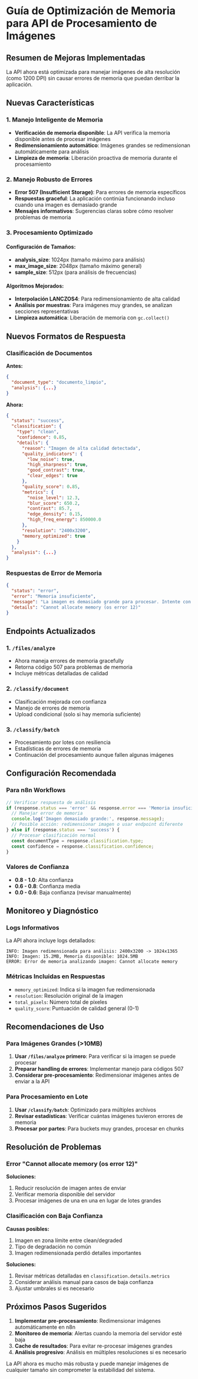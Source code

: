 # Guía de Optimización de Memoria para API de Procesamiento de Imágenes

## Resumen de Mejoras Implementadas

La API ahora está optimizada para manejar imágenes de alta resolución (como 1200 DPI) sin causar errores de memoria que puedan derribar la aplicación.

## Nuevas Características

### 1. Manejo Inteligente de Memoria

- **Verificación de memoria disponible**: La API verifica la memoria disponible antes de procesar imágenes
- **Redimensionamiento automático**: Imágenes grandes se redimensionan automáticamente para análisis
- **Limpieza de memoria**: Liberación proactiva de memoria durante el procesamiento

### 2. Manejo Robusto de Errores

- **Error 507 (Insufficient Storage)**: Para errores de memoria específicos
- **Respuestas graceful**: La aplicación continúa funcionando incluso cuando una imagen es demasiado grande
- **Mensajes informativos**: Sugerencias claras sobre cómo resolver problemas de memoria

### 3. Procesamiento Optimizado

#### Configuración de Tamaños:

- **analysis_size**: 1024px (tamaño máximo para análisis)
- **max_image_size**: 2048px (tamaño máximo general)
- **sample_size**: 512px (para análisis de frecuencias)

#### Algoritmos Mejorados:

- **Interpolación LANCZOS4**: Para redimensionamiento de alta calidad
- **Análisis por muestras**: Para imágenes muy grandes, se analizan secciones representativas
- **Limpieza automática**: Liberación de memoria con `gc.collect()`

## Nuevos Formatos de Respuesta

### Clasificación de Documentos

**Antes:**

```json
{
  "document_type": "documento_limpio",
  "analysis": {...}
}
```

**Ahora:**

```json
{
  "status": "success",
  "classification": {
    "type": "clean",
    "confidence": 0.85,
    "details": {
      "reason": "Imagen de alta calidad detectada",
      "quality_indicators": {
        "low_noise": true,
        "high_sharpness": true,
        "good_contrast": true,
        "clear_edges": true
      },
      "quality_score": 0.85,
      "metrics": {
        "noise_level": 12.3,
        "blur_score": 650.2,
        "contrast": 85.7,
        "edge_density": 0.15,
        "high_freq_energy": 850000.0
      },
      "resolution": "2400x3200",
      "memory_optimized": true
    }
  },
  "analysis": {...}
}
```

### Respuestas de Error de Memoria

```json
{
  "status": "error",
  "error": "Memoria insuficiente",
  "message": "La imagen es demasiado grande para procesar. Intente con una imagen de menor resolución.",
  "details": "Cannot allocate memory (os error 12)"
}
```

## Endpoints Actualizados

### 1. `/files/analyze`

- Ahora maneja errores de memoria gracefully
- Retorna código 507 para problemas de memoria
- Incluye métricas detalladas de calidad

### 2. `/classify/document`

- Clasificación mejorada con confianza
- Manejo de errores de memoria
- Upload condicional (solo si hay memoria suficiente)

### 3. `/classify/batch`

- Procesamiento por lotes con resiliencia
- Estadísticas de errores de memoria
- Continuación del procesamiento aunque fallen algunas imágenes

## Configuración Recomendada

### Para n8n Workflows

```javascript
// Verificar respuesta de análisis
if (response.status === 'error' && response.error === 'Memoria insuficiente') {
  // Manejar error de memoria
  console.log('Imagen demasiado grande:', response.message);
  // Posible acción: redimensionar imagen o usar endpoint diferente
} else if (response.status === 'success') {
  // Procesar clasificación normal
  const documentType = response.classification.type;
  const confidence = response.classification.confidence;
}
```

### Valores de Confianza

- **0.8 - 1.0**: Alta confianza
- **0.6 - 0.8**: Confianza media
- **0.0 - 0.6**: Baja confianza (revisar manualmente)

## Monitoreo y Diagnóstico

### Logs Informativos

La API ahora incluye logs detallados:

```
INFO: Imagen redimensionada para análisis: 2400x3200 -> 1024x1365
INFO: Imagen: 15.2MB, Memoria disponible: 1024.5MB
ERROR: Error de memoria analizando imagen: Cannot allocate memory
```

### Métricas Incluidas en Respuestas

- `memory_optimized`: Indica si la imagen fue redimensionada
- `resolution`: Resolución original de la imagen
- `total_pixels`: Número total de píxeles
- `quality_score`: Puntuación de calidad general (0-1)

## Recomendaciones de Uso

### Para Imágenes Grandes (>10MB)

1. **Usar `/files/analyze` primero**: Para verificar si la imagen se puede procesar
2. **Preparar handling de errores**: Implementar manejo para códigos 507
3. **Considerar pre-procesamiento**: Redimensionar imágenes antes de enviar a la API

### Para Procesamiento en Lote

1. **Usar `/classify/batch`**: Optimizado para múltiples archivos
2. **Revisar estadísticas**: Verificar cuántas imágenes tuvieron errores de memoria
3. **Procesar por partes**: Para buckets muy grandes, procesar en chunks

## Resolución de Problemas

### Error "Cannot allocate memory (os error 12)"

**Soluciones:**

1. Reducir resolución de imagen antes de enviar
2. Verificar memoria disponible del servidor
3. Procesar imágenes de una en una en lugar de lotes grandes

### Clasificación con Baja Confianza

**Causas posibles:**

1. Imagen en zona límite entre clean/degraded
2. Tipo de degradación no común
3. Imagen redimensionada perdió detalles importantes

**Soluciones:**

1. Revisar métricas detalladas en `classification.details.metrics`
2. Considerar análisis manual para casos de baja confianza
3. Ajustar umbrales si es necesario

## Próximos Pasos Sugeridos

1. **Implementar pre-procesamiento**: Redimensionar imágenes automáticamente en n8n
2. **Monitoreo de memoria**: Alertas cuando la memoria del servidor esté baja
3. **Cache de resultados**: Para evitar re-procesar imágenes grandes
4. **Análisis progresivo**: Análisis en múltiples resoluciones si es necesario

La API ahora es mucho más robusta y puede manejar imágenes de cualquier tamaño sin comprometer la estabilidad del sistema.
